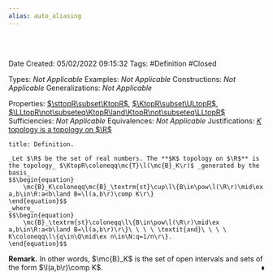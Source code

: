 ```yaml
---
alias: auto_aliasing
---
```


<br />
<br />

Date Created: 05/02/2022 09:15:32
Tags: #Definition #Closed 

Types: _Not Applicable_
Examples: _Not Applicable_
Constructions: _Not Applicable_
Generalizations: _Not Applicable_

Properties: [$\sttopR\subset\KtopR$](K%20topology%20strictly%20finer%20than%20standard%20topology%20on%20R.md), [$\KtopR\subset\ULtopR$](Upper-limit%20topology%20strictly%20finer%20than%20K%20topology%20on%20R.md), [$\LLtopR\not\subseteq\KtopR\land\KtopR\not\subseteq\LLtopR$](Lower%20and%20K%20topologies%20are%20not%20comparable%20on%20R.md)
Sufficiencies: _Not Applicable_
Equivalences: _Not Applicable_
Justifications: [$K$ topology is a topology on $\R$](K%20topology%20is%20a%20topology%20on%20R.md)

``` ad-Definition
title: Definition.

_Let $\R$ be the set of real numbers. The **$K$ topology on $\R$** is the topology_ $\KtopR\coloneqq\mc{T}\l(\mc{B}_K\r)$ _generated by the basis_
$$\begin{equation}
    \mc{B}_K\coloneqq\mc{B}_\textrm{st}\cup\l\{B\in\pow\l(\R\r)\mid\ex a,b\in\R:a<b\land B=\l(a,b\r)\comp K\r\}
\end{equation}$$
_where_
$$\begin{equation}
    \mc{B}_\textrm{st}\coloneqq\l\{B\in\pow\l(\R\r)\mid\ex a,b\in\R:a<b\land B=\l(a,b\r)\r\}\ \ \ \ \textit{and}\ \ \ \ K\coloneqq\l\{q\in\Q\mid\ex n\in\N:q=1/n\r\}.
\end{equation}$$

```

**Remark.** In other words, $\mc{B}_K$ is the set of open intervals and sets of the form $\l(a,b\r)\comp K$.<span style="float:right;">$\blacklozenge$</span>
